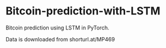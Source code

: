 # Bitcoin-prediction-with-LSTM
Bitcoin prediction using LSTM in PyTorch.

Data is downloaded from shorturl.at/MP469 
